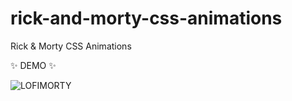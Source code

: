 # rick-and-morty-css-animations
Rick &amp; Morty CSS Animations

✨ DEMO ✨

![LOFIMORTY](https://user-images.githubusercontent.com/108523477/179150588-82d6271d-3061-42c3-afe5-5daf8b07238c.gif)
